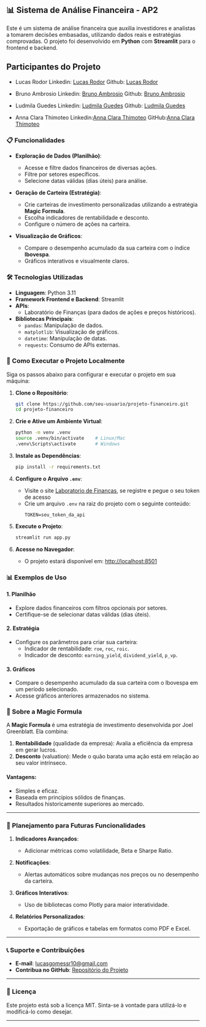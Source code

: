 ## 📊 Sistema de Análise Financeira - AP2
Este é um sistema de análise financeira que auxilia investidores e analistas a tomarem decisões embasadas, utilizando dados reais e estratégias comprovadas. O projeto foi desenvolvido em **Python** com **Streamlit** para o frontend e backend.

## Participantes do Projeto

- Lucas Rodor
    Linkedin: [Lucas Rodor](https://www.linkedin.com/in/lucasrodor/)
    Github: [Lucas Rodor](https://github.com/lucasrodor)

- Bruno Ambrosio
    Linkedin: [Bruno Ambrosio](https://www.linkedin.com/in/brunobianco/)
    Github: [Bruno Ambrosio](https://github.com/BrunoAmbrosioAbs)

- Ludmila Guedes
    Linkedin: [Ludmila Guedes](https://www.linkedin.com/in/ludmila-guedes-810688302/)
    Github: [Ludmila Guedes](https://github.com/LudmilaGuedes) 

- Anna Clara Thimoteo
    Linkedin:[Anna Clara Thimoteo](https://www.linkedin.com/in/anna-clara-thimoteo-de-melo-3584a5323/)
    GitHub:[Anna Clara Thimoteo](https://github.com/AnnaClaraThimoteo)



### 📋 Funcionalidades
- **Exploração de Dados (Planilhão)**:
  - Acesse e filtre dados financeiros de diversas ações.
  - Filtre por setores específicos.
  - Selecione datas válidas (dias úteis) para análise.

- **Geração de Carteira (Estratégia)**:
  - Crie carteiras de investimento personalizadas utilizando a estratégia **Magic Formula**.
  - Escolha indicadores de rentabilidade e desconto.
  - Configure o número de ações na carteira.

- **Visualização de Gráficos**:
  - Compare o desempenho acumulado da sua carteira com o índice **Ibovespa**.
  - Gráficos interativos e visualmente claros.


### 🛠️ Tecnologias Utilizadas
- **Linguagem**: Python 3.11
- **Framework Frontend e Backend**: Streamlit
- **APIs**:
  - Laboratório de Finanças (para dados de ações e preços históricos).
- **Bibliotecas Principais**:
  - `pandas`: Manipulação de dados.
  - `matplotlib`: Visualização de gráficos.
  - `datetime`: Manipulação de datas.
  - `requests`: Consumo de APIs externas.

### 🚀 Como Executar o Projeto Localmente
Siga os passos abaixo para configurar e executar o projeto em sua máquina:

1. **Clone o Repositório**:
   ```bash
   git clone https://github.com/seu-usuario/projeto-financeiro.git
   cd projeto-financeiro
   ```

2. **Crie e Ative um Ambiente Virtual**:
   ```bash
   python -m venv .venv
   source .venv/bin/activate    # Linux/Mac
   .venv\Scripts\activate       # Windows
   ```

3. **Instale as Dependências**:
   ```bash
   pip install -r requirements.txt
   ```

4. **Configure o Arquivo `.env`**:
   - Visite o site [Laboratorio de Finanças](https://laboratoriodefinancas.com/), se registre e pegue o seu token de acesso
   - Crie um arquivo `.env` na raiz do projeto com o seguinte conteúdo:
     ```
     TOKEN=seu_token_da_api
     ```

5. **Execute o Projeto**:
   ```cmd
   streamlit run app.py
   ```

6. **Acesse no Navegador**:
   - O projeto estará disponível em: [http://localhost:8501](http://localhost:8501)


### 📊 Exemplos de Uso

#### 1. Planilhão
- Explore dados financeiros com filtros opcionais por setores.
- Certifique-se de selecionar datas válidas (dias úteis).

#### 2. Estratégia
- Configure os parâmetros para criar sua carteira:
  - Indicador de rentabilidade: `roe`, `roc`, `roic`.
  - Indicador de desconto: `earning_yield`, `dividend_yield`, `p_vp`.

#### 3. Gráficos
- Compare o desempenho acumulado da sua carteira com o Ibovespa em um período selecionado.
- Acesse gráficos anteriores armazenados no sistema.


### 📘 Sobre a Magic Formula
A **Magic Formula** é uma estratégia de investimento desenvolvida por Joel Greenblatt. Ela combina:
1. **Rentabilidade** (qualidade da empresa): Avalia a eficiência da empresa em gerar lucros.
2. **Desconto** (valuation): Mede o quão barata uma ação está em relação ao seu valor intrínseco.

#### **Vantagens:**
- Simples e eficaz.
- Baseada em princípios sólidos de finanças.
- Resultados historicamente superiores ao mercado.

---

### **📂 Planejamento para Futuras Funcionalidades**
1. **Indicadores Avançados**:
   - Adicionar métricas como volatilidade, Beta e Sharpe Ratio.

2. **Notificações**:
   - Alertas automáticos sobre mudanças nos preços ou no desempenho da carteira.

3. **Gráficos Interativos**:
   - Uso de bibliotecas como Plotly para maior interatividade.

4. **Relatórios Personalizados**:
   - Exportação de gráficos e tabelas em formatos como PDF e Excel.

---

### **📞 Suporte e Contribuições**
- **E-mail**: lucasgomessr10@gmail.com
- **Contribua no GitHub**: [Repositório do Projeto](https://github.com/lucasrodor/ap2_lucasrodor.git)

---

### **📄 Licença**
Este projeto está sob a licença MIT. Sinta-se à vontade para utilizá-lo e modificá-lo como desejar. 

---
